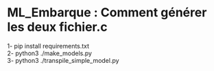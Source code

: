 # ML_Embarque : Comment générer les deux fichier.c

1- pip install requirements.txt\
2- python3 ./make_models.py\
3- python3 ./transpile_simple_model.py

